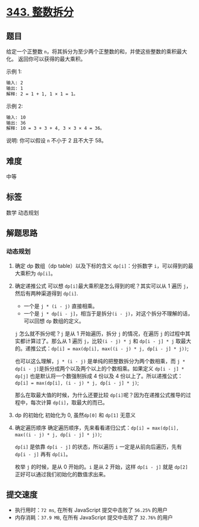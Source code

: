 # [343. 整数拆分](https://leetcode-cn.com/problems/integer-break/)

## 题目

给定一个正整数 `n`，将其拆分为至少两个正整数的和，并使这些整数的乘积最大化。 返回你可以获得的最大乘积。

示例 1:

```txt
输入: 2
输出: 1
解释: 2 = 1 + 1, 1 × 1 = 1。
```

示例 2:

```txt
输入: 10
输出: 36
解释: 10 = 3 + 3 + 4, 3 × 3 × 4 = 36。
```

说明: 你可以假设 `n` 不小于 2 且不大于 58。

## 难度

中等

## 标签

数学 动态规划

## 解题思路

### 动态规划

1. 确定 dp 数组（dp table）以及下标的含义
   `dp[i]`：分拆数字 `i`，可以得到的最大乘积为 `dp[i]`。

2. 确定递推公式
   可以想 `dp[i]`最大乘积是怎么得到的呢？其实可以从 1 遍历 `j`，然后有两种渠道得到 `dp[i]`.

   - 一个是 `j * (i - j)` 直接相乘。
   - 一个是 `j * dp[i - j]`，相当于是拆分`(i - j)`，对这个拆分不理解的话，可以回想 `dp` 数组的定义。

   `j` 怎么就不拆分呢？`j` 是从 1 开始遍历，拆分 `j` 的情况，在遍历 `j` 的过程中其实都计算过了。那么从 1 遍历 `j`，比较`(i - j) * j` 和 `dp[i - j] * j` 取最大的。递推公式：`dp[i] = max(dp[i], max((i - j) * j, dp[i - j] * j))`;

   也可以这么理解，`j * (i - j)` 是单纯的把整数拆分为两个数相乘，而 `j * dp[i - j]`是拆分成两个以及两个以上的个数相乘。如果定义 `dp[i - j] * dp[j]` 也是默认将一个数强制拆成 4 份以及 4 份以上了。所以递推公式：`dp[i] = max(dp[i], (i - j) * j, dp[i - j] * j)`;

   那么在取最大值的时候，为什么还要比较 `dp[i]`呢？因为在递推公式推导的过程中，每次计算 `dp[i]`，取最大的而已。

3. dp 的初始化
   初始化为 0, 虽然`dp[0]` 和 `dp[1]` 无意义

4. 确定遍历顺序
   确定遍历顺序，先来看看递归公式：`dp[i] = max(dp[i], max((i - j) * j, dp[i - j] * j))`;

   `dp[i]` 是依靠 `dp[i - j]` 的状态，所以遍历 `i` 一定是从前向后遍历，先有 `dp[i - j]` 再有 `dp[i]`。

   枚举 `j` 的时候，是从 0 开始的。`i` 是从 2 开始，这样 `dp[i - j]` 就是 `dp[2]` 正好可以通过我们初始化的数值求出来。

## 提交速度

- 执行用时：`72 ms`, 在所有 JavaScript 提交中击败了 `56.25%` 的用户
- 内存消耗：`37.9 MB`, 在所有 JavaScript 提交中击败了 `32.76%` 的用户
